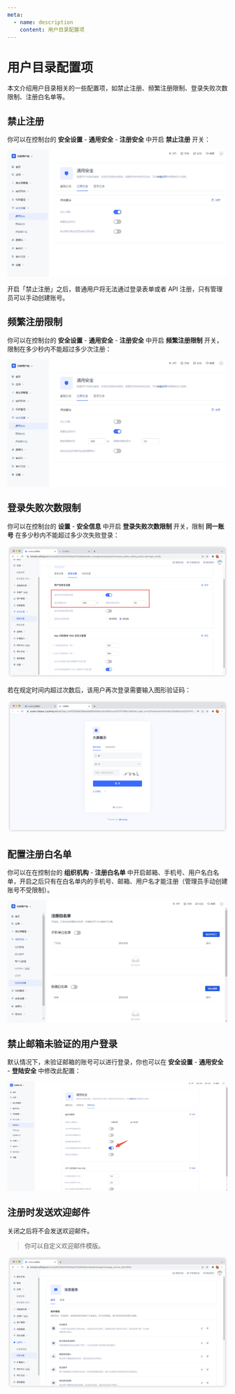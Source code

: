 ```yaml
---
meta:
  - name: description
    content: 用户目录配置项
---
```


# 用户目录配置项

<LastUpdated/>

本文介绍用户目录相关的一些配置项，如禁止注册、频繁注册限制、登录失败次数限制、注册白名单等。

## 禁止注册

你可以在控制台的 **安全设置** - **通用安全** - **注册安全** 中开启 **禁止注册** 开关：

![](./images/disable-registeration.jpeg)

开启「禁止注册」之后，普通用户将无法通过登录表单或者 API 注册，只有管理员可以手动创建账号。

## 频繁注册限制

你可以在控制台的 **安全设置** - **通用安全** - **注册安全** 中开启 **频繁注册限制** 开关，限制在多少秒内不能超过多少次注册：

![](./images/registration-frequency-check.jpeg)

## 登录失败次数限制

你可以在控制台的 **设置** - **安全信息** 中开启 **登录失败次数限制** 开关，限制 **同一账号** 在多少秒内不能超过多少次失败登录：

![](./images/login-fail-frequency-check.png)

若在规定时间内超过次数后，该用户再次登录需要输入图形验证码：

![](./images/enter-captcha.png)

## 配置注册白名单

你可以在在控制台的 **组织机构** - **注册白名单** 中开启邮箱、手机号、用户名白名单，开启之后只有在白名单内的手机号、邮箱、用户名才能注册（管理员手动创建账号不受限制）。

![](./images/whitelist.jpeg)

## 禁止邮箱未验证的用户登录

默认情况下，未验证邮箱的账号可以进行登录，你也可以在 **安全设置** - **通用安全** - **登陆安全** 中修改此配置：

![](./images/disable-unverified-email-login.jpeg)

## 注册时发送欢迎邮件

关闭之后将不会发送欢迎邮件。

> 你可以自定义欢迎邮件模版。

![](./images/email-setting.png)